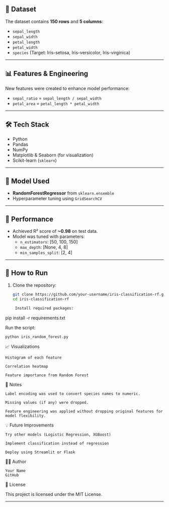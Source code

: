 ## 📁 Dataset

The dataset contains **150 rows** and **5 columns**:

- `sepal_length`
- `sepal_width`
- `petal_length`
- `petal_width`
- `species` (Target: Iris-setosa, Iris-versicolor, Iris-virginica)

---

## 📊 Features & Engineering

New features were created to enhance model performance:

- `sepal_ratio` = `sepal_length / sepal_width`
- `petal_area` = `petal_length * petal_width`

---

## 🛠️ Tech Stack

- Python
- Pandas
- NumPy
- Matplotlib & Seaborn (for visualization)
- Scikit-learn (`sklearn`)

---

## 🚀 Model Used

- **RandomForestRegressor** from `sklearn.ensemble`
- Hyperparameter tuning using `GridSearchCV`

---

## 🧪 Performance

- Achieved R² score of **~0.98** on test data.
- Model was tuned with parameters:
  - `n_estimators`: [50, 100, 150]
  - `max_depth`: [None, 4, 8]
  - `min_samples_split`: [2, 4]

---

## 📂 How to Run

1. Clone the repository:
   ```bash
   git clone https://github.com/your-username/iris-classification-rf.git
   cd iris-classification-rf

    Install required packages:

pip install -r requirements.txt

Run the script:

    python iris_random_forest.py

📈 Visualizations

    Histogram of each feature

    Correlation heatmap

    Feature importance from Random Forest

📌 Notes

    Label encoding was used to convert species names to numeric.

    Missing values (if any) were dropped.

    Feature engineering was applied without dropping original features for model flexibility.

💡 Future Improvements

    Try other models (Logistic Regression, XGBoost)

    Implement classification instead of regression

    Deploy using Streamlit or Flask

👨‍💻 Author

    Your Name
    GitHub

📜 License

This project is licensed under the MIT License.


---

